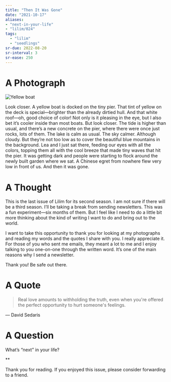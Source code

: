 ```yaml
---
title: "Then It Was Gone"
date: "2021-10-17"
aliases:
- "next-in-your-life"
- "lilim/024"
tags:
  - "lilim"
  - "seedlings"
sr-due: 2022-08-20
sr-interval: 3
sr-ease: 250
---
```

# A Photograph

![Yellow boat](essays/images/yellow-boat.jpeg)

Look closer. A yellow boat is docked on the tiny pier. That tint of yellow on the deck is special—brighter than the already dirtied hull. And that white roof—oh, good choice of color! Not only is it pleasing in the eye, but I also bet it’s cooler inside than most boats. But look closer. The tide is higher than usual, and there’s a new concrete on the pier, where there were once just rocks, lots of them. The lake is calm as usual. The sky calmer. Although cloudy. But they’re not too low as to cover the beautiful blue mountains in the background. Lea and I just sat there, feeding our eyes with all the colors, topping them all with the cool breeze that made tiny waves that hit the pier. It was getting dark and people were starting to flock around the newly built garden where we sat. A Chinese egret from nowhere flew very low in front of us. And then it was gone.

# A Thought

This is the last issue of Lilim for its second season. I am not sure if there will be a third season. I’ll be taking a break from sending newsletters. This was a fun experiment—six months of them. But I feel like I need to do a little bit more thinking about the kind of writing I want to do and bring out to the world.

I want to take this opportunity to thank you for looking at my photographs and reading my words and the quotes I share with you. I really appreciate it. For those of you who sent me emails, they meant a lot to me and I enjoy talking to you one-on-one through the written word. It’s one of the main reasons why I send a newsletter.

Thank you! Be safe out there.

# A Quote

> Real love amounts to withholding the truth, even when you're offered the perfect opportunity to hurt someone's feelings.

― David Sedaris

# A Question

What’s “next” in your life?

\**

Thank you for reading. If you enjoyed this issue, please consider forwarding to a friend.
